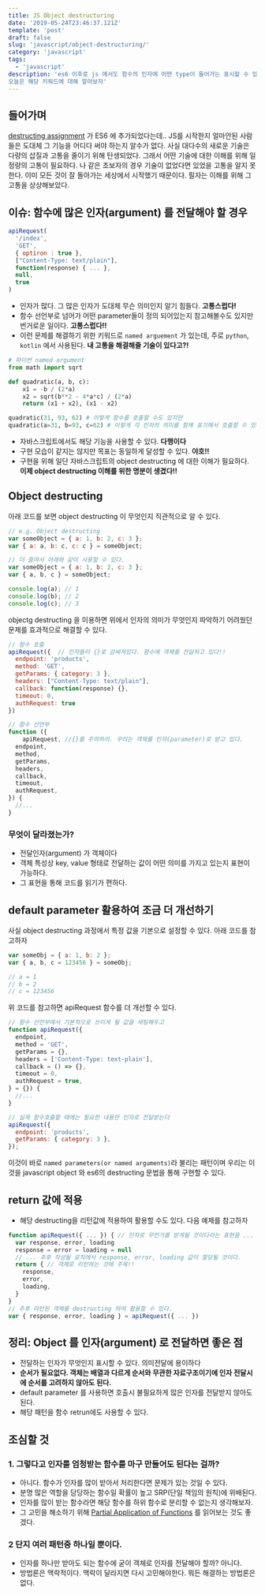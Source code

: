 ```yaml
---
title: JS Object destructuring
date: '2019-05-24T23:46:37.121Z'
template: 'post'
draft: false
slug: 'javascript/object-destructuring/'
category: 'javascript'
tags:
  - 'javascript'
description: 'es6 이후로 js 에서도 함수의 인자에 어떤 type이 들어가는 표시할 수 있는 방법이 생겼다. 바로 object destructuring 이다.
오늘은 해당 키워드에 대해 알아보자'
---
```


## 들어가며

[destructing assignment](https://developer.mozilla.org/en-US/docs/Web/JavaScript/Reference/Operators/Destructuring_assignment) 가 ES6 에 추가되었다는데.. JS를 시작한지 얼마안된 사람들은 도대체 그 기능을 어디다 써야 하는지 알수가 없다. 사실 대다수의 새로운 기술은 다량의 삽질과 고통을 줄이기 위해 탄생되었다. 그래서 어떤 기술에 대한 이해를 위해 일정량의 고통이 필요하다. 나 같은 초보자의 경우 기술이 없었다면 있었을 고통을 알지 못한다. 이미 모든 것이 잘 돌아가는 세상에서 시작했기 때문이다. 필자는 이해를 위해 그 고통을 상상해보았다.

## 이슈: 함수에 많은 인자(argument) 를 전달해야 할 경우

```js
apiRequest(
  '/index',
  'GET',
  { optiron : true },
  ["Content-Type: text/plain"],
  function(response) { ... },
  null,
  true
)
```

- 인자가 많다. 그 많은 인자가 도대체 무슨 의미인지 알기 힘들다. **고통스럽다!**
- 함수 선언부로 넘어가 어떤 parameter들이 정의 되어있는지 참고해볼수도 있지만 번거로운 일이다. **고통스럽다!!**
- 이런 문제를 해결하기 위한 키워드로 `named arguement` 가 있는데, 주로 `python`, `kotlin` 에서 사용된다. **내 고통을 해결해줄 기술이 있다고?!**

```python
# 파이썬 named argument
from math import sqrt

def quadratic(a, b, c):
    x1 = -b / (2*a)
    x2 = sqrt(b**2 - 4*a*c) / (2*a)
    return (x1 + x2), (x1 - x2)

quadratic(31, 93, 62) # 이렇게 함수를 호출할 수도 있지만
quadratic(a=31, b=93, c=62) # 이렇게 각 인자의 의미를 함께 표기해서 호출할 수 있다.
```

- 자바스크립트에서도 해당 기능을 사용할 수 있다. **다행이다**
- 구현 모습이 같지는 않지만 목표는 동일하게 달성할 수 있다. **야호!!**
- 구현을 위해 일단 자바스크립트의 object destructing 에 대한 이해가 필요하다. **이제 object destructing 이해를 위한 명분이 생겼다!!**

## Object destructing

아래 코드를 보면 object destructing 이 무엇인지 직관적으로 알 수 있다.

```javascript
// e.g. Object destructing
var someObject = { a: 1, b: 2, c: 3 };
var { a: a, b: c, c: c } = someObject;

// 더 즐여서 아래와 같이 사용할 수 있다.
var someObject = { a: 1, b: 2, c: 3 };
var { a, b, c } = someObject;

console.log(a); // 1
console.log(b); // 2
console.log(c); // 3
```

objectg destructing 을 이용하면 위에서 인자의 의미가 무엇인지 파악하기 어려웠던 문제를 효과적으로 해결할 수 있다.

```js
// 함수 호출
apiRequest({  // 인자들이 {}로 감싸져있다. 함수에 객체를 전달하고 있다!!
  endpoint: 'products',
  method: 'GET',
  getParams: { category: 3 },
  headers: ["Content-Type: text/plain"],
  callback: function(response) {},
  timeout: 0,
  authRequest: true
})

// 함수 선언부
function ({
	apiRequest, //{}를 주의하라. 우리는 객체를 인자(parameter)로 받고 있다.
  endpoint,
  method,
  getParams,
  headers,
  callback,
  timeout,
  authRequest,
}) {
  //...
}
```

### 무엇이 달라졌는가?

- 전달인자(argument) 가 객체이다
- 객체 특성상 key, value 형태로 전달하는 값이 어떤 의미를 가지고 있는지 표현이 가능하다.
- 그 표현을 통해 코드를 읽기가 편하다.

## default parameter 활용하여 조금 더 개선하기

사실 object destructing 과정에서 특정 값을 기본으로 설정할 수 있다. 아래 코드를 참고하자

```js
var someObj = { a: 1, b: 2 };
var { a, b, c = 123456 } = someObj;

// a = 1
// b = 2
// c = 123456
```

위 코드를 참고하면 apiRequest 함수를 더 개선할 수 있다.

```javascript
// 함수 선언부에서 기본적으로 쓰이게 될 값을 세팅해두고
function apiRequest({
  endpoint,
  method = 'GET',
  getParams = {},
  headers = ['Content-Type: text-plain'],
  callback = () => {},
  timeout = 0,
  authRequest = true,
} = {}) {
  //...
}

// 실제 함수호출할 때에는 필요한 내용만 인자로 전달받는다
apiRequest({
  endpoint: 'products',
  getParams: { category: 3 },
});
```

이것이 바로 `named parameters(or named arguments)`라 불리는 패턴이며 우리는 이것을 javascript object 와 es6의 destructing 문법을 통해 구현할 수 있다.

## return 값에 적용

- 해당 destructing을 리턴값에 적용하여 활용할 수도 있다. 다음 예제를 참고하자

```js
function apiRequest({ ... }) { // 인자로 무언가를 받게될 것이다라는 표현을 ... 으로 표현했다.
  var response, error, loading
  response = error = loading = null
  // ... 추후 작성될 로직에서 response, error, loading 값이 할당될 것이다.
  return { // 객체로 리턴하는 것에 주목!!
    response,
    error,
    loading,
  }
}
// 추후 리턴된 객체를 destructing 하여 활용할 수 있다.
var { response, error, loading } = apiRequest({ ... })

```

## 정리: Object 를 인자(argument) 로 전달하면 좋은 점

- 전달하는 인자가 무엇인지 표시할 수 있다. 의미전달에 용이하다
- **순서가 필요없다. 객체는 배열과 다르게 순서와 무관한 자료구조이기에 인자 전달시에 순서를 고려하지 않아도 된다.**
- default parameter 를 사용하면 호출시 불필요하게 많은 인자를 전달받지 않아도 된다.
- 해당 패턴을 함수 retrun에도 사용할 수 있다.

## 조심할 것

### 1. 그렇다고 인자를 엄청받는 함수를 마구 만들어도 된다는 걸까?

- 아니다. 함수가 인자를 많이 받아서 처리한다면 문제가 있는 것일 수 있다.
- 분명 많은 역할을 담당하는 함수일 확률이 높고 SRP(단일 책임의 원칙)에 위배된다.
- 인자를 많이 받는 함수라면 해당 함수를 하위 함수로 분리할 수 없는지 생각해보자.
- 그 고민을 해소하기 위해 [Partial Application of Functions](https://hackernoon.com/partial-application-of-functions-dbe7d9b80760) 를 읽어보는 것도 좋겠다.

### 2 단지 여러 패턴중 하나일 뿐이다.

- 인자를 하나만 받아도 되는 함수에 굳이 객체로 인자를 전달해야 할까? 아니다.
- 방법론은 맥락적이다. 맥락이 달라지면 다시 고민해야한다. 뭐든 해결하는 방법론은 없다.
